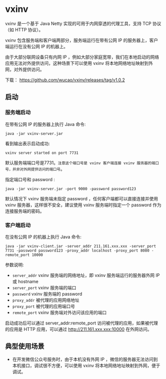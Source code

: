 # vxinv
vxinv 是一个基于 Java Netty 实现的可用于内网穿透的代理工具，支持 TCP 协议（如 HTTP 协议）。

vxinv 包含服务端和客户端两部分，服务端运行在带有公网 IP 的服务器上，客户端运行在没有公网 IP 的机器上。

由于大部分联网设备只有内网 IP ，例如大部分家庭宽带，我们在本地启动的网络应用无法对外提供访问，这种场景下可以使用 vxinv 将本地网络地址映射到外网，对外提供访问。

下载： https://github.com/wucao/vxinv/releases/tag/v1.0.2

## 启动
### 服务端启动
在带有公网 IP 的服务器上执行 Java 命令:
```
java -jar vxinv-server.jar
```
看到输出表示启动成功:
```
vxinv server started on port 7731
```
默认服务端端口号是7731。`注意这个端口号是 vxinv 客户端连接 vxinv 服务器的端口号，并非对外网提供访问的端口号`。

指定端口号和 password :
```
java -jar vxinv-server.jar -port 9000 -password password123
```
默认情况下 vxinv 服务端未指定 password ，任何客户端都可以直接连接并使用 vxinv 服务器，这样很不安全，建议使用 vxinv 服务端时指定一个 password 作为连接服务端的密码。

### 客户端启动
在没有公网 IP 的机器上执行 Java 命令:
```
java -jar vxinv-client.jar -server_addr 211.161.xxx.xxx -server_port 7731 -password password123 -proxy_addr localhost -proxy_port 8080 -remote_port 10000
```

参数说明:
- `server_addr` vxinv 服务端的网络地址，即 vxinv 服务端运行的服务器外网 IP 或 hostname
- `server_port` vxinv 服务端的端口
- `password` vxinv 服务端的 password
- `proxy_addr` 被代理的应用网络地址
- `proxy_port` 被代理的应用端口号
- `remote_port` vxinv 服务端对外访问该应用的端口

启动成功后可以通过 server_addr:remote_port 访问被代理的应用，如果被代理的应用是 HTTP 应用，可以通过 http://211.161.xxx.xxx:10000 在外网访问。

## 典型使用场景
- 在开发微信公众号服务时，由于本机没有外网 IP ，微信的服务器无法访问到本机接口，调试很不方便，可以使用 vxinv 将本地网络地址映射到外网，便于调试。
